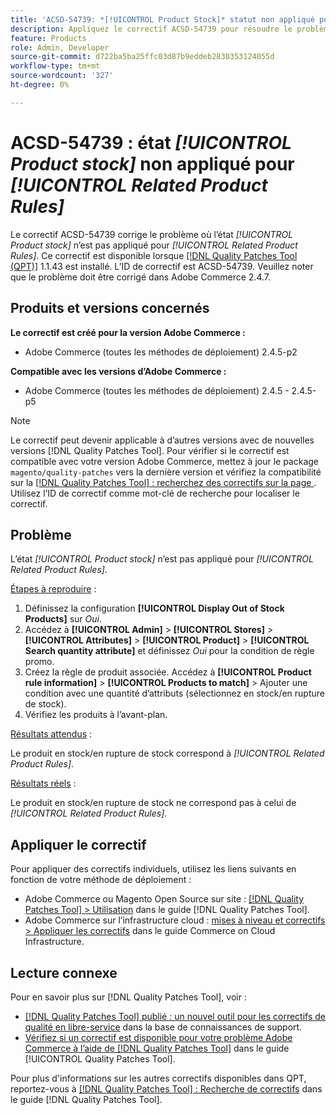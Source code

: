 ```yaml
---
title: 'ACSD-54739: *[!UICONTROL Product Stock]* statut non appliqué pour *[!UICONTROL Related Product Rules]*'
description: Appliquez le correctif ACSD-54739 pour résoudre le problème Adobe Commerce où l’état *[!UICONTROL Product Stock]* n’est pas appliqué pour *[!UICONTROL Related Product Rules]*.
feature: Products
role: Admin, Developer
source-git-commit: d722ba5ba25ffc03d87b9eddeb2830353124055d
workflow-type: tm+mt
source-wordcount: '327'
ht-degree: 0%

---
```


# ACSD-54739 : état *[!UICONTROL Product stock]* non appliqué pour *[!UICONTROL Related Product Rules]*

Le correctif ACSD-54739 corrige le problème où l’état *[!UICONTROL Product stock]* n’est pas appliqué pour *[!UICONTROL Related Product Rules]*. Ce correctif est disponible lorsque [[!DNL Quality Patches Tool (QPT)]](https://experienceleague.adobe.com/en/docs/commerce-knowledge-base/kb/announcements/commerce-announcements/magento-quality-patches-released-new-tool-to-self-serve-quality-patches) 1.1.43 est installé. L’ID de correctif est ACSD-54739. Veuillez noter que le problème doit être corrigé dans Adobe Commerce 2.4.7.

## Produits et versions concernés

**Le correctif est créé pour la version Adobe Commerce :**

* Adobe Commerce (toutes les méthodes de déploiement) 2.4.5-p2

**Compatible avec les versions d’Adobe Commerce :**

* Adobe Commerce (toutes les méthodes de déploiement) 2.4.5 - 2.4.5-p5

>[!NOTE]
>
>Le correctif peut devenir applicable à d’autres versions avec de nouvelles versions [!DNL Quality Patches Tool]. Pour vérifier si le correctif est compatible avec votre version Adobe Commerce, mettez à jour le package `magento/quality-patches` vers la dernière version et vérifiez la compatibilité sur la [[!DNL Quality Patches Tool] : recherchez des correctifs sur la page ](https://experienceleague.adobe.com/tools/commerce-quality-patches/index.html). Utilisez l’ID de correctif comme mot-clé de recherche pour localiser le correctif.

## Problème

L’état *[!UICONTROL Product stock]* n’est pas appliqué pour *[!UICONTROL Related Product Rules]*.

<u>Étapes à reproduire</u> :

1. Définissez la configuration **[!UICONTROL Display Out of Stock Products]** sur *Oui*.
1. Accédez à **[!UICONTROL Admin]** > **[!UICONTROL Stores]** > **[!UICONTROL Attributes]** > **[!UICONTROL Product]** > **[!UICONTROL Search quantity attribute]** et définissez *Oui* pour la condition de règle promo.
1. Créez la règle de produit associée. Accédez à **[!UICONTROL Product rule information]** > **[!UICONTROL Products to match]** > Ajouter une condition avec une quantité d’attributs (sélectionnez en stock/en rupture de stock).
1. Vérifiez les produits à l’avant-plan.

<u>Résultats attendus</u> :

Le produit en stock/en rupture de stock correspond à *[!UICONTROL Related Product Rules]*.

<u>Résultats réels</u> :

Le produit en stock/en rupture de stock ne correspond pas à celui de *[!UICONTROL Related Product Rules]*.

## Appliquer le correctif

Pour appliquer des correctifs individuels, utilisez les liens suivants en fonction de votre méthode de déploiement :

* Adobe Commerce ou Magento Open Source sur site : [[!DNL Quality Patches Tool] > Utilisation](https://experienceleague.adobe.com/docs/commerce-operations/tools/quality-patches-tool/usage.html) dans le guide [!DNL Quality Patches Tool].
* Adobe Commerce sur l’infrastructure cloud : [mises à niveau et correctifs > Appliquer les correctifs](https://experienceleague.adobe.com/docs/commerce-cloud-service/user-guide/develop/upgrade/apply-patches.html) dans le guide Commerce on Cloud Infrastructure.

## Lecture connexe

Pour en savoir plus sur [!DNL Quality Patches Tool], voir :

* [[!DNL Quality Patches Tool] publié : un nouvel outil pour les correctifs de qualité en libre-service](https://experienceleague.adobe.com/en/docs/commerce-knowledge-base/kb/announcements/commerce-announcements/magento-quality-patches-released-new-tool-to-self-serve-quality-patches) dans la base de connaissances de support.
* [Vérifiez si un correctif est disponible pour votre problème Adobe Commerce à l’aide de  [!DNL Quality Patches Tool]](/help/tools/quality-patches-tool/patches-available-in-qpt/check-patch-for-magento-issue-with-magento-quality-patches.md) dans le guide [!UICONTROL Quality Patches Tool].


Pour plus d&#39;informations sur les autres correctifs disponibles dans QPT, reportez-vous à [[!DNL Quality Patches Tool] : Recherche de correctifs](https://experienceleague.adobe.com/tools/commerce-quality-patches/index.html) dans le guide [!DNL Quality Patches Tool].
